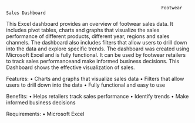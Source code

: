                                                                Footwear Sales Dashboard

This Excel dashboard provides an overview of footwear sales data. It includes pivot tables, charts and graphs that visualize the sales performance of different products, different year, regions and sales channels. 
The dashboard also includes filters that allow users to drill down into the data and explore specific trends.
The dashboard was created using Microsoft Excel and is fully functional. It can be used by footwear retailers to track sales performanceand make informed business decisions.
This Dashboard shows the effective visualization of sales.

Features:
  •	Charts and graphs that visualize sales data
  •	Filters that allow users to drill down into the data
  •	Fully functional and easy to use

Benefits:
  •	Helps retailers track sales performance
  •	Identify trends
  •	Make informed business decisions

Requirements:
  • Microsoft Excel
